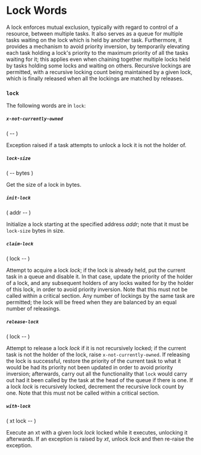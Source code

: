 # Lock Words

A lock enforces mutual exclusion, typically with regard to control of a resource, between multiple tasks. It also serves as a queue for multiple tasks waiting on the lock which is held by another task. Furthermore, it provides a mechanism to avoid priority inversion, by temporarily elevating each task holding a lock's priority to the maximum priority of all the tasks waiting for it; this applies even when chaining together multiple locks held by tasks holding some locks and waiting on others. Recursive lockings are permitted, with a recursive locking count being maintained by a given lock, which is finally released when all the lockings are matched by releases.

### `lock`

The following words are in `lock`:

##### `x-not-currently-owned`
( -- )

Exception raised if a task attempts to unlock a lock it is not the holder of.

##### `lock-size`
( -- bytes )

Get the size of a lock in bytes.

##### `init-lock`
( addr -- )

Initialize a lock starting at the specified address *addr*; note that it must be `lock-size` bytes in size.

##### `claim-lock`
( lock -- )

Attempt to acquire a lock *lock*; if the lock is already held, put the current task in a queue and disable it. In that case, update the priority of the holder of a lock, and any subsequent holders of any locks waited for by the holder of this lock, in order to avoid priority inversion. Note that this must not be called within a critical section. Any number of lockings by the same task are permitted; the lock will be freed when they are balanced by an equal number of releasings.

##### `release-lock`
( lock -- )

Attempt to release a lock *lock* if it is not recursively locked; if the current task is not the holder of the lock, raise `x-not-currently-owned`. If releasing the lock is successful, restore the priority of the current task to what it would be had its priority not been updated in order to avoid priority inversion; afterwards, carry out all the functionality that `lock` would carry out had it been called by the task at the head of the queue if there is one. If a lock *lock* is recursively locked, decrement the recursive lock count by one. Note that this must not be called within a critical section.

##### `with-lock`
( xt lock -- )

Execute an xt with a given lock *lock* locked while it executes, unlocking it afterwards. If an exception is raised by *xt*, unlock *lock* and then re-raise the exception.
